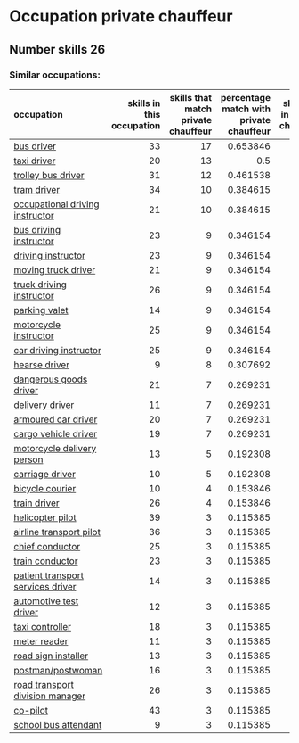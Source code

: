 # Occupation private chauffeur
## Number skills 26
### Similar occupations:
| occupation                                                                |   skills in this occupation |   skills that match private chauffeur |   percentage match with private chauffeur |   skills not in private chauffeur |
|:--------------------------------------------------------------------------|----------------------------:|--------------------------------------:|------------------------------------------:|----------------------------------:|
| [bus driver](bus_driver.md)                                               |                          33 |                                    17 |                                  0.653846 |                                16 |
| [taxi driver](taxi_driver.md)                                             |                          20 |                                    13 |                                  0.5      |                                 7 |
| [trolley bus driver](trolley_bus_driver.md)                               |                          31 |                                    12 |                                  0.461538 |                                19 |
| [tram driver](tram_driver.md)                                             |                          34 |                                    10 |                                  0.384615 |                                24 |
| [occupational driving instructor](occupational_driving_instructor.md)     |                          21 |                                    10 |                                  0.384615 |                                11 |
| [bus driving instructor](bus_driving_instructor.md)                       |                          23 |                                     9 |                                  0.346154 |                                14 |
| [driving instructor](driving_instructor.md)                               |                          23 |                                     9 |                                  0.346154 |                                14 |
| [moving truck driver](moving_truck_driver.md)                             |                          21 |                                     9 |                                  0.346154 |                                12 |
| [truck driving instructor](truck_driving_instructor.md)                   |                          26 |                                     9 |                                  0.346154 |                                17 |
| [parking valet](parking_valet.md)                                         |                          14 |                                     9 |                                  0.346154 |                                 5 |
| [motorcycle instructor](motorcycle_instructor.md)                         |                          25 |                                     9 |                                  0.346154 |                                16 |
| [car driving instructor](car_driving_instructor.md)                       |                          25 |                                     9 |                                  0.346154 |                                16 |
| [hearse driver](hearse_driver.md)                                         |                           9 |                                     8 |                                  0.307692 |                                 1 |
| [dangerous goods driver](dangerous_goods_driver.md)                       |                          21 |                                     7 |                                  0.269231 |                                14 |
| [delivery driver](delivery_driver.md)                                     |                          11 |                                     7 |                                  0.269231 |                                 4 |
| [armoured car driver](armoured_car_driver.md)                             |                          20 |                                     7 |                                  0.269231 |                                13 |
| [cargo vehicle driver](cargo_vehicle_driver.md)                           |                          19 |                                     7 |                                  0.269231 |                                12 |
| [motorcycle delivery person](motorcycle_delivery_person.md)               |                          13 |                                     5 |                                  0.192308 |                                 8 |
| [carriage driver](carriage_driver.md)                                     |                          10 |                                     5 |                                  0.192308 |                                 5 |
| [bicycle courier](bicycle_courier.md)                                     |                          10 |                                     4 |                                  0.153846 |                                 6 |
| [train driver](train_driver.md)                                           |                          26 |                                     4 |                                  0.153846 |                                22 |
| [helicopter pilot](helicopter_pilot.md)                                   |                          39 |                                     3 |                                  0.115385 |                                36 |
| [airline transport pilot](airline_transport_pilot.md)                     |                          36 |                                     3 |                                  0.115385 |                                33 |
| [chief conductor](chief_conductor.md)                                     |                          25 |                                     3 |                                  0.115385 |                                22 |
| [train conductor](train_conductor.md)                                     |                          23 |                                     3 |                                  0.115385 |                                20 |
| [patient transport services driver](patient_transport_services_driver.md) |                          14 |                                     3 |                                  0.115385 |                                11 |
| [automotive test driver](automotive_test_driver.md)                       |                          12 |                                     3 |                                  0.115385 |                                 9 |
| [taxi controller](taxi_controller.md)                                     |                          18 |                                     3 |                                  0.115385 |                                15 |
| [meter reader](meter_reader.md)                                           |                          11 |                                     3 |                                  0.115385 |                                 8 |
| [road sign installer](road_sign_installer.md)                             |                          13 |                                     3 |                                  0.115385 |                                10 |
| [postman/postwoman](postman-postwoman.md)                                 |                          16 |                                     3 |                                  0.115385 |                                13 |
| [road transport division manager](road_transport_division_manager.md)     |                          26 |                                     3 |                                  0.115385 |                                23 |
| [co-pilot](co-pilot.md)                                                   |                          43 |                                     3 |                                  0.115385 |                                40 |
| [school bus attendant](school_bus_attendant.md)                           |                           9 |                                     3 |                                  0.115385 |                                 6 |
